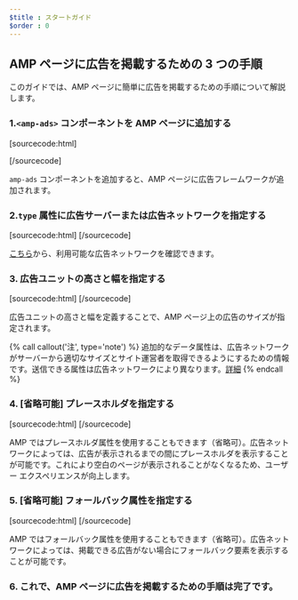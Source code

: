 ```yaml
---
$title : スタートガイド
$order : 0
---
```


## AMP ページに広告を掲載するための 3 つの手順

このガイドでは、AMP ページに簡単に広告を掲載するための手順について解説します。

###  1.`<amp-ads>` コンポーネントを AMP ページに追加する

[sourcecode:html]

<script async custom-element="amp-ad" src="https://cdn.ampproject.org/v0/amp-ad-0.1.js"></script>

[/sourcecode]

`amp-ads` コンポーネントを追加すると、AMP ページに広告フレームワークが追加されます。

###  2.`type` 属性に広告サーバーまたは広告ネットワークを指定する

[sourcecode:html]
<amp-ad
type="a9">
</amp-ad>
[/sourcecode]

[こちら](/ja/docs/ads_analytics/ads_vendors.html)から、利用可能な広告ネットワークを確認できます。

### 3. 広告ユニットの高さと幅を指定する

[sourcecode:html]
<amp-ad width="300"
height="250"
type="a9"
data-aax_size="300x250"
data-aax_pubname="test123"
data-aax_src="302">
</amp-ad>
[/sourcecode]

広告ユニットの高さと幅を定義することで、AMP ページ上の広告のサイズが指定されます。

{% call callout('注', type='note') %}
 追加的なデータ属性は、広告ネットワークがサーバーから適切なサイズとサイト運営者を取得できるようにするための情報です。送信できる属性は広告ネットワークにより異なります。[詳細](/ja/docs/ads_analytics/ads_vendors.html)
{% endcall %}

###  4. [省略可能] プレースホルダを指定する

[sourcecode:html]
<amp-ad width="300"
height="200"
type="doubleclick"
data-slot="/4119129/doesnt-exist">
<amp-img placeholder src="placeholder-image.jpg"></amp-img>
</amp-ad>
[/sourcecode]

AMP ではプレースホルダ属性を使用することもできます（省略可）。広告ネットワークによっては、広告が表示されるまでの間にプレースホルダを表示することが可能です。これにより空白のページが表示されることがなくなるため、ユーザー エクスペリエンスが向上します。

###  5. [省略可能] フォールバック属性を指定する

[sourcecode:html]
<amp-ad width="300"
height="200"
type="doubleclick"
data-slot="/4119129/doesnt-exist">
<amp-img fallback src="fallback-image.jpg"></amp-img>
</amp-ad>
[/sourcecode]

AMP ではフォールバック属性を使用することもできます（省略可）。広告ネットワークによっては、掲載できる広告がない場合にフォールバック要素を表示することが可能です。

### 6. これで、AMP ページに広告を掲載するための手順は完了です。


